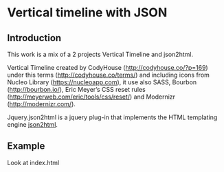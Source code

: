 Vertical timeline with JSON
=========

Introduction
------------------
This work is a mix of a 2 projects Vertical Timeline and json2html.

Vertical Timeline created by CodyHouse (http://codyhouse.co/?p=169) under this terms (http://codyhouse.co/terms/)
and including icons from Nucleo Library (https://nucleoapp.com), it use also SASS, Bourbon (http://bourbon.io/), Eric Meyer’s CSS reset rules (http://meyerweb.com/eric/tools/css/reset/) and 
Modernizr (http://modernizr.com/).

Jquery.json2html is a jquery plug-in that implements the HTML templating engine <a href='https://github.com/moappi/json2html'>json2html</a>.

Example
------------------
Look at index.html